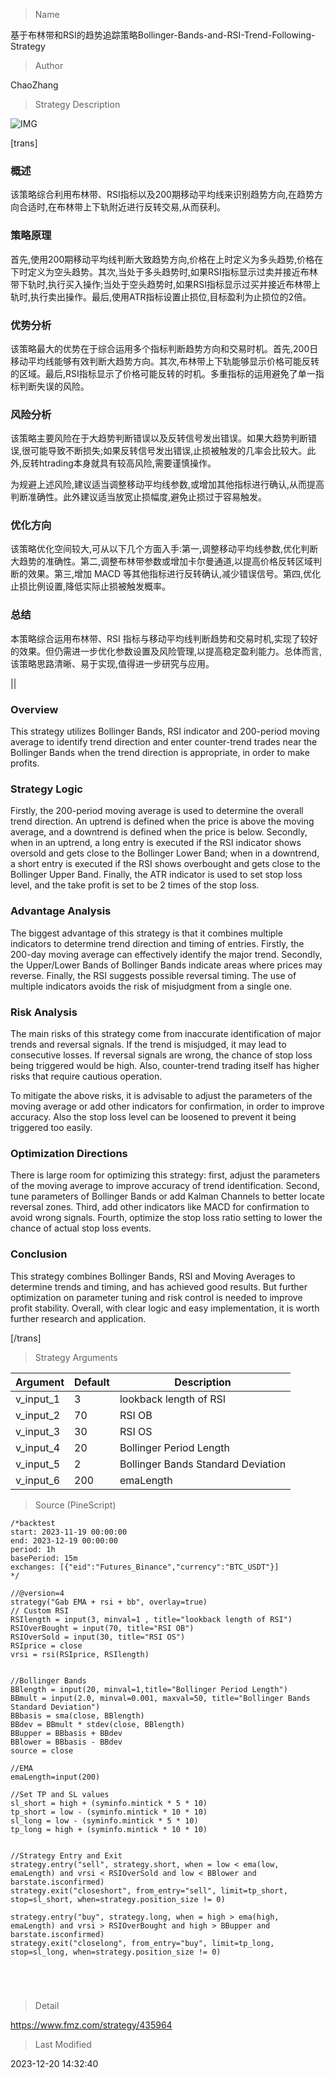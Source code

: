 
> Name

基于布林带和RSI的趋势追踪策略Bollinger-Bands-and-RSI-Trend-Following-Strategy

> Author

ChaoZhang

> Strategy Description

![IMG](https://www.fmz.com/upload/asset/128dee946bf59433b22.png)

[trans]

### 概述

该策略综合利用布林带、RSI指标以及200期移动平均线来识别趋势方向,在趋势方向合适时,在布林带上下轨附近进行反转交易,从而获利。

### 策略原理 

首先,使用200期移动平均线判断大致趋势方向,价格在上时定义为多头趋势,价格在下时定义为空头趋势。其次,当处于多头趋势时,如果RSI指标显示过卖并接近布林带下轨时,执行买入操作;当处于空头趋势时,如果RSI指标显示过买并接近布林带上轨时,执行卖出操作。最后,使用ATR指标设置止损位,目标盈利为止损位的2倍。

### 优势分析

该策略最大的优势在于综合运用多个指标判断趋势方向和交易时机。首先,200日移动平均线能够有效判断大趋势方向。其次,布林带上下轨能够显示价格可能反转的区域。最后,RSI指标显示了价格可能反转的时机。多重指标的运用避免了单一指标判断失误的风险。

### 风险分析 

该策略主要风险在于大趋势判断错误以及反转信号发出错误。如果大趋势判断错误,很可能导致不断损失;如果反转信号发出错误,止损被触发的几率会比较大。此外,反转htrading本身就具有较高风险,需要谨慎操作。

为规避上述风险,建议适当调整移动平均线参数,或增加其他指标进行确认,从而提高判断准确性。此外建议适当放宽止损幅度,避免止损过于容易触发。

### 优化方向 

该策略优化空间较大,可从以下几个方面入手:第一,调整移动平均线参数,优化判断大趋势的准确性。第二,调整布林带参数或增加卡尔曼通道,以提高价格反转区域判断的效果。第三,增加 MACD 等其他指标进行反转确认,减少错误信号。第四,优化止损比例设置,降低实际止损被触发概率。

### 总结

本策略综合运用布林带、RSI 指标与移动平均线判断趋势和交易时机,实现了较好的效果。但仍需进一步优化参数设置及风险管理,以提高稳定盈利能力。总体而言,该策略思路清晰、易于实现,值得进一步研究与应用。

||

### Overview

This strategy utilizes Bollinger Bands, RSI indicator and 200-period moving average to identify trend direction and enter counter-trend trades near the Bollinger Bands when the trend direction is appropriate, in order to make profits.

### Strategy Logic

Firstly, the 200-period moving average is used to determine the overall trend direction. An uptrend is defined when the price is above the moving average, and a downtrend is defined when the price is below. Secondly, when in an uptrend, a long entry is executed if the RSI indicator shows oversold and gets close to the Bollinger Lower Band; when in a downtrend, a short entry is executed if the RSI shows overbought and gets close to the Bollinger Upper Band. Finally, the ATR indicator is used to set stop loss level, and the take profit is set to be 2 times of the stop loss.  

### Advantage Analysis

The biggest advantage of this strategy is that it combines multiple indicators to determine trend direction and timing of entries. Firstly, the 200-day moving average can effectively identify the major trend. Secondly, the Upper/Lower Bands of Bollinger Bands indicate areas where prices may reverse. Finally, the RSI suggests possible reversal timing. The use of multiple indicators avoids the risk of misjudgment from a single one.

### Risk Analysis

The main risks of this strategy come from inaccurate identification of major trends and reversal signals. If the trend is misjudged, it may lead to consecutive losses. If reversal signals are wrong, the chance of stop loss being triggered would be high. Also, counter-trend trading itself has higher risks that require cautious operation. 

To mitigate the above risks, it is advisable to adjust the parameters of the moving average or add other indicators for confirmation, in order to improve accuracy. Also the stop loss level can be loosened to prevent it being triggered too easily.

### Optimization Directions

There is large room for optimizing this strategy: first, adjust the parameters of the moving average to improve accuracy of trend identification. Second, tune parameters of Bollinger Bands or add Kalman Channels to better locate reversal zones. Third, add other indicators like MACD for confirmation to avoid wrong signals. Fourth, optimize the stop loss ratio setting to lower the chance of actual stop loss events.

### Conclusion  

This strategy combines Bollinger Bands, RSI and Moving Averages to determine trends and timing, and has achieved good results. But further optimization on parameter tuning and risk control is needed to improve profit stability. Overall, with clear logic and easy implementation, it is worth further research and application.

[/trans]

> Strategy Arguments



|Argument|Default|Description|
|----|----|----|
|v_input_1|3|lookback length of RSI|
|v_input_2|70|RSI OB|
|v_input_3|30|RSI OS|
|v_input_4|20|Bollinger Period Length|
|v_input_5|2|Bollinger Bands Standard Deviation|
|v_input_6|200|emaLength|


> Source (PineScript)

``` pinescript
/*backtest
start: 2023-11-19 00:00:00
end: 2023-12-19 00:00:00
period: 1h
basePeriod: 15m
exchanges: [{"eid":"Futures_Binance","currency":"BTC_USDT"}]
*/

//@version=4
strategy("Gab EMA + rsi + bb", overlay=true)
// Custom RSI
RSIlength = input(3, minval=1 , title="lookback length of RSI")
RSIOverBought = input(70, title="RSI OB")
RSIOverSold = input(30, title="RSI OS")
RSIprice = close
vrsi = rsi(RSIprice, RSIlength)


//Bollinger Bands
BBlength = input(20, minval=1,title="Bollinger Period Length")
BBmult = input(2.0, minval=0.001, maxval=50, title="Bollinger Bands Standard Deviation")
BBbasis = sma(close, BBlength)
BBdev = BBmult * stdev(close, BBlength)
BBupper = BBbasis + BBdev
BBlower = BBbasis - BBdev
source = close

//EMA
emaLength=input(200)

//Set TP and SL values
sl_short = high + (syminfo.mintick * 5 * 10)
tp_short = low - (syminfo.mintick * 10 * 10)
sl_long = low - (syminfo.mintick * 5 * 10)
tp_long = high + (syminfo.mintick * 10 * 10)


//Strategy Entry and Exit
strategy.entry("sell", strategy.short, when = low < ema(low, emaLength) and vrsi < RSIOverSold and low < BBlower and barstate.isconfirmed)
strategy.exit("closeshort", from_entry="sell", limit=tp_short, stop=sl_short, when=strategy.position_size != 0)

strategy.entry("buy", strategy.long, when = high > ema(high, emaLength) and vrsi > RSIOverBought and high > BBupper and barstate.isconfirmed)
strategy.exit("closelong", from_entry="buy", limit=tp_long, stop=sl_long, when=strategy.position_size != 0)



  
```

> Detail

https://www.fmz.com/strategy/435964

> Last Modified

2023-12-20 14:32:40
